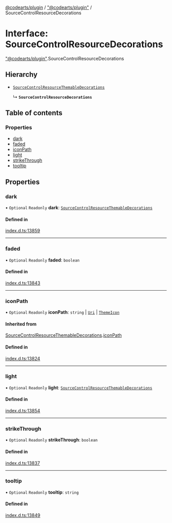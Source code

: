 [@codearts/plugin](../README.md) / ["@codearts/plugin"](../modules/_codearts_plugin_.md) / SourceControlResourceDecorations

# Interface: SourceControlResourceDecorations

["@codearts/plugin"](../modules/_codearts_plugin_.md).SourceControlResourceDecorations

## Hierarchy

- [`SourceControlResourceThemableDecorations`](codearts_plugin_.SourceControlResourceThemableDecorations.md)

  ↳ **`SourceControlResourceDecorations`**

## Table of contents

### Properties

- [dark](codearts_plugin_.SourceControlResourceDecorations.md#dark)
- [faded](codearts_plugin_.SourceControlResourceDecorations.md#faded)
- [iconPath](codearts_plugin_.SourceControlResourceDecorations.md#iconpath)
- [light](codearts_plugin_.SourceControlResourceDecorations.md#light)
- [strikeThrough](codearts_plugin_.SourceControlResourceDecorations.md#strikethrough)
- [tooltip](codearts_plugin_.SourceControlResourceDecorations.md#tooltip)

## Properties

### dark

• `Optional` `Readonly` **dark**: [`SourceControlResourceThemableDecorations`](codearts_plugin_.SourceControlResourceThemableDecorations.md)

#### Defined in

[index.d.ts:13859](https://github.com/huaweicloud/cloudide-plugin-api/blob/3b0eee8/index.d.ts#L13859)

___

### faded

• `Optional` `Readonly` **faded**: `boolean`

#### Defined in

[index.d.ts:13843](https://github.com/huaweicloud/cloudide-plugin-api/blob/3b0eee8/index.d.ts#L13843)

___

### iconPath

• `Optional` `Readonly` **iconPath**: `string` \| [`Uri`](../classes/codearts_plugin_.Uri.md) \| [`ThemeIcon`](../classes/codearts_plugin_.ThemeIcon.md)

#### Inherited from

[SourceControlResourceThemableDecorations](codearts_plugin_.SourceControlResourceThemableDecorations.md).[iconPath](codearts_plugin_.SourceControlResourceThemableDecorations.md#iconpath)

#### Defined in

[index.d.ts:13824](https://github.com/huaweicloud/cloudide-plugin-api/blob/3b0eee8/index.d.ts#L13824)

___

### light

• `Optional` `Readonly` **light**: [`SourceControlResourceThemableDecorations`](codearts_plugin_.SourceControlResourceThemableDecorations.md)

#### Defined in

[index.d.ts:13854](https://github.com/huaweicloud/cloudide-plugin-api/blob/3b0eee8/index.d.ts#L13854)

___

### strikeThrough

• `Optional` `Readonly` **strikeThrough**: `boolean`

#### Defined in

[index.d.ts:13837](https://github.com/huaweicloud/cloudide-plugin-api/blob/3b0eee8/index.d.ts#L13837)

___

### tooltip

• `Optional` `Readonly` **tooltip**: `string`

#### Defined in

[index.d.ts:13849](https://github.com/huaweicloud/cloudide-plugin-api/blob/3b0eee8/index.d.ts#L13849)
